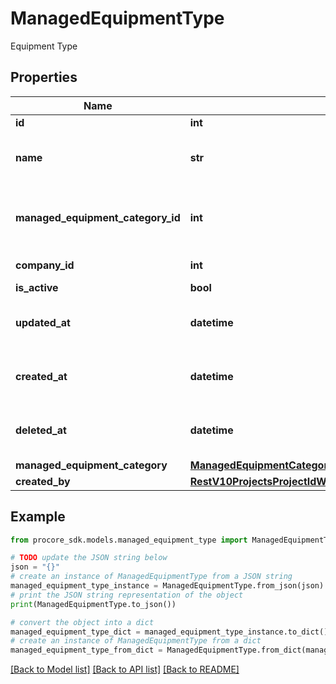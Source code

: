 # ManagedEquipmentType

Equipment Type

## Properties

Name | Type | Description | Notes
------------ | ------------- | ------------- | -------------
**id** | **int** | ID | [optional] 
**name** | **str** | Name of the equipment Type | [optional] 
**managed_equipment_category_id** | **int** | Equipment category ID the type is associated with | [optional] 
**company_id** | **int** | Company ID | [optional] 
**is_active** | **bool** | Is Active | [optional] 
**updated_at** | **datetime** | Date the equipment type was updated | [optional] 
**created_at** | **datetime** | Date the equipment type was created | [optional] 
**deleted_at** | **datetime** | Date the equipment type was deleted | [optional] 
**managed_equipment_category** | [**ManagedEquipmentCategory**](ManagedEquipmentCategory.md) |  | [optional] 
**created_by** | [**RestV10ProjectsProjectIdWorkLogsGet200ResponseInnerCreatedBy**](RestV10ProjectsProjectIdWorkLogsGet200ResponseInnerCreatedBy.md) |  | [optional] 

## Example

```python
from procore_sdk.models.managed_equipment_type import ManagedEquipmentType

# TODO update the JSON string below
json = "{}"
# create an instance of ManagedEquipmentType from a JSON string
managed_equipment_type_instance = ManagedEquipmentType.from_json(json)
# print the JSON string representation of the object
print(ManagedEquipmentType.to_json())

# convert the object into a dict
managed_equipment_type_dict = managed_equipment_type_instance.to_dict()
# create an instance of ManagedEquipmentType from a dict
managed_equipment_type_from_dict = ManagedEquipmentType.from_dict(managed_equipment_type_dict)
```
[[Back to Model list]](../README.md#documentation-for-models) [[Back to API list]](../README.md#documentation-for-api-endpoints) [[Back to README]](../README.md)



